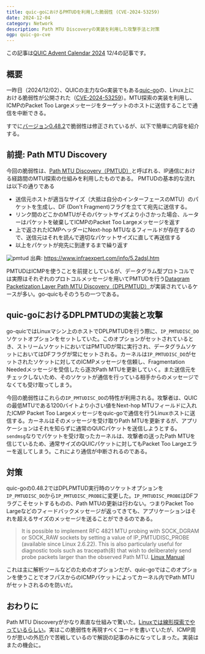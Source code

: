 ```yaml
---
title: quic-goにおけるPMTUDを利用した脆弱性 (CVE-2024-53259)
date: 2024-12-04
category: Network
description: Path MTU Discoveryの実装を利用した攻撃手法と対策
ogp: quic-go-cve
---
```


この記事は[QUIC Advent Calendar 2024](https://qiita.com/advent-calendar/2024/quic) 12/4の記事です。
## 概要
一昨日（2024/12/02）、QUICの主力なGo実装でもある[quic-go](https://github.com/quic-go/quic-go)の、Linux上における脆弱性が公開された（[CVE-2024-53259](https://nvd.nist.gov/vuln/detail/CVE-2024-53259)）。MTU探索の実装を利用し、ICMPのPacket Too Largeメッセージをターゲットのホストに送信することで通信を中断できる。

すでに[バージョン0.48.2](https://github.com/quic-go/quic-go/releases/tag/v0.48.2)で脆弱性は修正されているが、以下で簡単に内容を紹介する。

## 前提: Path MTU Discovery
今回の脆弱性は、[Path MTU Discovery（PMTUD）](https://www.rfc-editor.org/rfc/rfc1191.html)と呼ばれる、IP通信における経路間のMTU探索の仕組みを利用したものである。
PMTUDの基本的な流れは以下の通りである
- 送信元ホストが適当なサイズ（大抵は自分のインターフェースのMTU）のパケットを生成し、DF (Don't Fragment)フラグを立てて宛先に送信する。
- リンク間のどこかのMTUがそのパケットサイズより小さかった場合、ルーターはパケットを破棄してICMPのPacket Too Largeメッセージを返す
- 上で返されたICMPヘッダーにNext-hop MTUなるフィールドが存在するので、送信元はそれを読んで適切なパケットサイズに直して再送信する
- 以上をパケットが宛先に到達するまで繰り返す

![pmtud](/media/pmtud.png)
出典: https://www.infraexpert.com/info/5.2adsl.htm

PMTUDはICMPを使うことを前提としているが、データグラム型プロトコルでは実際はそれぞれのプロトコルメッセージを用いてPMTUDを行う[Datagram Packetization Layer Path MTU Discovery（DPLPMTUD）](https://www.rfc-editor.org/rfc/rfc8899)が実装されているケースが多い。go-quicもそのうちの一つである。

## quic-goにおけるDPLPMTUDの実装と攻撃
go-quicではLinuxマシン上のホストでDPLPMTUDを行う際に、`IP_PMTUDISC_DO`ソケットオプションをセットしていた。このオプションがセットされているとき、ストリームソケットにおいてはPMTUDが常に実行され、データグラムソケットにおいてはDFフラグが常にセットされる。カーネルは`IP_PMTUDISC_DO`がセットされたソケットに対してのICMPメッセージを信頼し、Fragmentation Neededメッセージを受信したら逐次Path MTUを更新していく。また送信元をチェックしないため、そのソケットが通信を行っている相手からのメッセージでなくても受け取ってしまう。

今回の脆弱性はこれらの`IP_PMTUDISC_DO`の特性が利用される。攻撃者は、QUICの最低MTUである1200バイトより小さい値をNext-hop MTUフィールドに入れたICMP Packet Too Largeメッセージをquic-goで通信を行うLinuxホストに送信する。カーネルはそのメッセージを受け取りPath MTUを更新するが、アプリケーションはそれを知らずに通常のQUICパケットを送信しようとする。`sendmsg`なりでパケットを受け取ったカーネルは、攻撃者の送ったPath MTUを信じているため、通常サイズのQUICパケットに対してもPacket Too Largeエラーを返してしまう。これにより通信が中断されるのである。

## 対策
quic-goの0.48.2ではDPLPMTUD実行時のソケットオプションを`IP_PMTUDISC_DO`から`IP_PMTUDISC_PROBE`に変更した。`IP_PMTUDISC_PROBE`はDFフラグこそセットするものの、Path MTUの更新は行わない。つまりPacket Too Largeなどのフィードバックメッセージが返ってきても、アプリケーションはそれを超えるサイズのメッセージを送ることができるのである。
>It is possible to implement RFC 4821 MTU probing with SOCK_DGRAM or SOCK_RAW sockets by setting a value of IP_PMTUDISC_PROBE (available since Linux 2.6.22).  This is also particularly useful for diagnostic tools such as tracepath(8) that wish to deliberately send probe packets larger than the observed Path MTU.
>[Linux Manual](https://man7.org/linux/man-pages/man7/ip.7.html)

これは主に解析ツールなどのためのオプションだが、quic-goではこのオプションを使うことでオフパスからのICMPパケットによってカーネル内でPath MTUがセットされるのを防いだ。

## おわりに
Path MTU Discoveryがかなり素直な仕組みで驚いた。[Linuxでは線形探索でやっているらしい](https://yokanyukari.hatenablog.com/entry/2022/12/16/030832)。実はこの脆弱性を再現すべくコードを書いていたが、ICMP周りが思いの外厄介で苦戦しているので解説の記事のみになってしまった。実装はまたの機会に。
